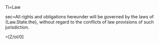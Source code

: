 Ti=Law

sec=All rights and obligations hereunder will be governed by the laws of {Law.State.the}, without regard to the conflicts of law provisions of such jurisdiction.

=[Z/ol/0]
